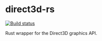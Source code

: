 # direct3d-rs
[![Build status](https://ci.appveyor.com/api/projects/status/cn9p0ysqpf94n0rt?svg=true)](https://ci.appveyor.com/project/GuildMasterInfinite/direct3d-rs)

Rust wrapper for the Direct3D graphics API.
